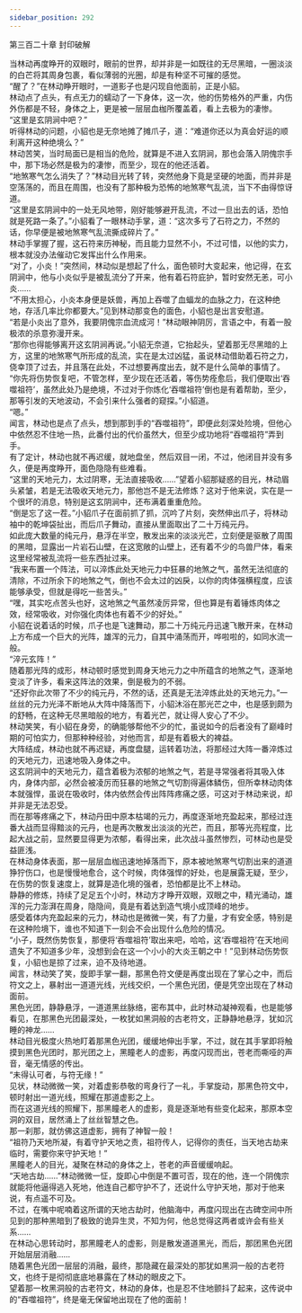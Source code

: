 ```yaml
---
sidebar_position: 292
---
```

 第三百二十章 封印破解


当林动再度睁开的双眼时，眼前的世界，却并非是一如既往的无尽黑暗，一圈淡淡的白芒将其周身包裹，看似薄弱的光圈，却是有种坚不可摧的感觉。  
“醒了？”在林动睁开眼时，一道影子也是闪现自他面前，正是小貂。  
林动点了点头，有点无力的蠕动了一下身体，这一次，他的伤势格外的严重，内伤外伤都是不轻，身体之上，更是被一层层血枷所覆盖着，看上去极为的凄惨。  
“这里是玄阴涧中吧？”  
听得林动的问题，小貂也是无奈地摊了摊爪子，道：“难道你还以为真会好运的顺利离开这种绝境么？”  
林动苦笑，当时局面已是相当的危险，就算是不进入玄阴涧，那也会落入阴傀宗手中，那下场必然是极为的凄惨，而至少，现在的他还活着。  
“地煞寒气怎么消失了？”林动目光转了转，突然他身下竟是坚硬的地面，而并非是空荡荡的，而且在周围，也没有了那种极为恐怖的地煞寒气乱流，当下不由得惊讶道。  
“这里是玄阴涧中的一处无风地带，刚好能够避开乱流，不过一旦出去的话，恐怕就是死路一条了。”小貂看了一眼林动手掌，道：“这次多亏了石符之力，不然的话，你早便是被地煞寒气乱流撕成碎片了。”  
林动手掌握了握，这石符来历神秘，而且能力显然不小，不过可惜，以他的实力，根本就没办法催动它发挥出什么作用来。  
“对了，小炎！”突然间，林动似是想起了什么，面色顿时大变起来，他记得，在玄阴涧中，他与小炎似乎是被乱流分了开来，他有着石符庇护，暂时安然无恙，可小炎……  
“不用太担心，小炎本身便是妖兽，再加上吞噬了血蝠龙的血脉之力，在这种绝地，存活几率比你都要大。”见到林动那变色的面色，小貂也是出言安慰道。  
“若是小炎出了意外，我要阴傀宗血流成河！”林动眼神阴厉，言语之中，有着一股极浓的杀意弥漫开来。  
“那你也得能够离开这玄阴涧再说。”小貂无奈道，它抬起头，望着那无尽黑暗的上方，这里的地煞寒气所形成的乱流，实在是太过凶猛，虽说林动借助着石符之力，侥幸顶了过去，并且落在此处，不过想要再度出去，就不是什么简单的事情了。  
“你先将伤势恢复吧，不管怎样，至少现在还活着，等伤势痊愈后，我们便取出‘吞噬祖符’，虽然此处乃是绝境，不过对于你炼化‘吞噬祖符’倒也是有着帮助，至少，那等引发的天地波动，不会引来什么强者的窥探。”小貂道。  
“嗯。”  
闻言，林动也是点了点头，想到那到手的“吞噬祖符”，即便此刻深处险境，但他心中依然忍不住地一热，此番付出的代价虽然大，但至少成功地将“吞噬祖符”弄到手。  
有了定计，林动也就不再迟缓，就地盘坐，然后双目一闭，不过，他闭目并没有多久，便是再度睁开，面色隐隐有些难看。  
“这里的天地元力，太过阴寒，无法直接吸收……”望着小貂那疑惑的目光，林动眉头紧皱，若是无法吸收天地元力，那他岂不是无法修炼？这对于他来说，实在是一个很坏的消息，特别是这玄阴涧中，还布满着重重危险。  
“倒是忘了这一茬。”小貂爪子在面前抓了抓，沉吟了片刻，突然伸出爪子，将林动袖中的乾坤袋扯出，而后爪子舞动，直接从里面取出了二十万纯元丹。  
如此庞大数量的纯元丹，悬浮在半空，散发出来的淡淡光芒，立刻便是驱散了周围的黑暗，显露出一片岩石山壁，在这宽敞的山壁上，还有着不少的鸟兽尸体，看来这里经常被乱流将一些东西扯过来。  
“我来布置一个阵法，可以淬炼此处天地元力中狂暴的地煞之气，虽然无法彻底的清除，不过所余下的地煞之气，倒也不会太过的凶戾，以你的肉体强横程度，应该能够承受，但就是得吃一些苦头。”  
“嘿，其实吃点苦头也好，这地煞之气虽然凌厉异常，但也算是有着锤炼肉体之效，经常吸收，对你强化肉体也有着不少的好处。”  
小貂在说着话的时候，爪子也是飞速舞动，那二十万纯元丹迅速飞散开来，在林动上方布成一个巨大的光阵，雄浑的元力，自其中涌荡而开，哗啦啦的，如同水流一般。  
“淬元玄阵！”  
随着那光阵的成形，林动顿时感觉到周身天地元力之中所蕴含的地煞之气，逐渐地变淡了许多，看来这阵法的效果，倒是极为的不弱。  
“还好你此次带了不少的纯元丹，不然的话，还真是无法淬炼此处的天地元力。”一丝丝的元力光泽不断地从大阵中降落而下，小貂沐浴在那光芒之中，也是感到颇为的舒畅，在这种无尽黑暗般的地方，有着光芒，就让得人安心了不少。  
林动笑笑，有小貂在身旁，的确能够帮他不少的忙，虽说如今的后者没有了巅峰时期的可怕实力，但那种种经验，对他而言，却是有着极大的裨益。  
大阵结成，林动也就不再迟疑，再度盘腿，运转着功法，将那经过大阵一番淬炼过的天地元力，迅速地吸入身体之中。  
这玄阴涧中的天地元力，蕴含着极为浓郁的地煞之气，若是寻常强者将其吸入体内，身体内部，必然会被凌厉而狂暴的地煞之气切割得遍体鳞伤，但所幸林动肉体本就强悍，虽说在吸收时，体内依然会传出阵阵疼痛之感，可这对于林动来说，却并非是无法忍受。  
而在那等疼痛之下，林动丹田中原本枯竭的元力，再度逐渐地充盈起来，那经过连番大战而显得黯淡的元丹，也是再次散发出淡淡的光芒，而且，那等光亮程度，比起大战之前，显然要显得更为浓郁，看得出来，此次战斗虽然惨烈，可林动也是受益匪浅。  
在林动身体表面，那一层层血枷迅速地掉落而下，原本被地煞寒气切割出来的道道狰狞伤口，也是慢慢地愈合，这个时候，肉体强悍的好处，也是展露无疑，至少，在伤势的恢复速度上，就算是造化境的强者，恐怕都是比不上林动。  
静静的修炼，持续了足足五个小时，林动方才睁开双眼，双眼之中，精光涌动，雄浑的元力澎湃在周身，隐隐间，竟是有着达到造气境小成顶峰的地步。  
感受着体内充盈起来的元力，林动也是微微一笑，有了力量，才有安全感，特别是在这种险境下，谁也不知道下一刻会不会出现什么危险的情况。  
“小子，既然伤势恢复，那便将‘吞噬祖符’取出来吧，哈哈，这‘吞噬祖符’在天地间遗失了不知道多少年，没想到会在这一个小小的大炎王朝之中！”见到林动伤势恢复，小貂也是掠了过来，迫不及待地道。  
闻言，林动笑了笑，旋即手掌一翻，那黑色符文便是再度出现在了掌心之中，而后符文之上，暴射出一道道光线，光线交织，一个黑色光团，便是凭空出现在了林动面前。  
黑色光团，静静悬浮，一道道黑丝脉络，密布其中，此时林动凝神观看，也是能够看见，在那黑色光团最深处，一枚犹如黑洞般的古老符文，正静静地悬浮，犹如沉睡的神龙……  
林动目光极度火热地盯着那黑色光团，缓缓地伸出手掌，不过，就在其手掌即将触摸到黑色光团时，那光团之上，黑瞳老人的虚影，再度闪现而出，苍老而嘶哑的声音，毫无情感的传出。  
“未得认可者，与符无缘！”  
见状，林动微微一笑，对着虚影恭敬的弯身行了一礼，手掌旋动，那黑色符文中，顿时射出一道光线，照耀在那道虚影之上。  
而在这道光线的照耀下，那黑瞳老人的虚影，竟是逐渐地有些变化起来，那原本空洞的双目，居然涌上了丝丝智慧之色。  
那一刹那，就仿佛这道虚影，拥有了神智一般！  
“祖符乃天地所凝，有着守护天地之责，祖符传人，记得你的责任，当天地古劫来临时，需要你来守护天地！”  
黑瞳老人的目光，凝聚在林动的身体之上，苍老的声音缓缓响起。  
“天地古劫……”林动微微一怔，旋即心中倒是不置可否，现在的他，连一个阴傀宗就能将他逼得逃入死地，他连自己都守护不了，还说什么守护天地，那对于他来说，有点遥不可及。  
不过，在嘴中呢喃着这所谓的天地古劫时，他脑海中，再度闪现出在古碑空间中所见到的那种黑暗到了极致的诡异生灵，不知为何，他总觉得这两者或许会有些关系……  
在林动心思转动时，那黑瞳老人的虚影，则是散发道道黑光，而后，那团黑色光团开始层层消融……  
随着黑色光团一层层的消融，最终，那隐藏在最深处的那犹如黑洞一般的古老符文，也终于是彻彻底底地暴露在了林动的眼皮之下。  
望着那一枚黑洞般的古老符文，林动的身体，也是忍不住地颤抖了起来，这传说中的“吞噬祖符”，终是毫无保留地出现在了他的面前！  
  
  
